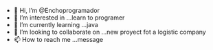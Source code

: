 - 👋 Hi, I’m @Enchoprogramador
- 👀 I’m interested in ...learn to programer
- 🌱 I’m currently learning ...java 
- 💞️ I’m looking to collaborate on ...new proyect fot a logistic company
- 📫 How to reach me ...message

<!---
Enchoprogramador/Enchoprogramador is a ✨ special ✨ repository because its `README.md` (this file) appears on your GitHub profile.
You can click the Preview link to take a look at your changes.
--->
